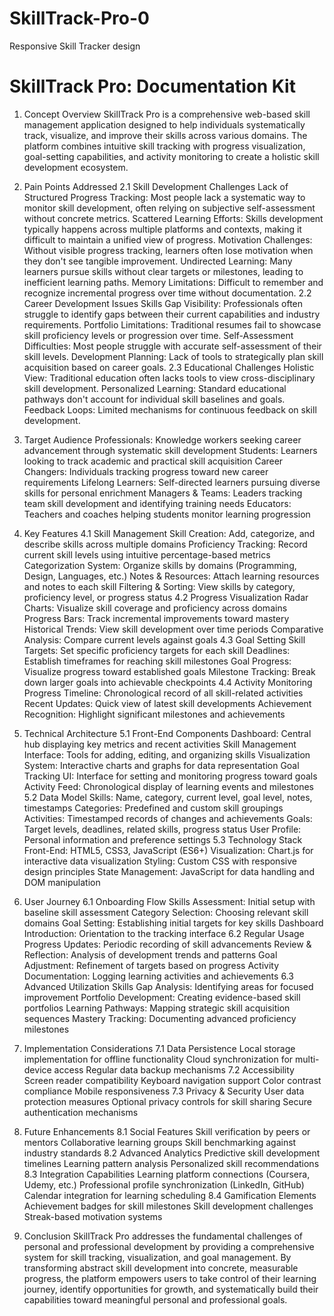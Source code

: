 # SkillTrack-Pro-0
Responsive Skill Tracker design

# SkillTrack Pro: Documentation Kit
1. Concept Overview
SkillTrack Pro is a comprehensive web-based skill management application designed to help individuals systematically track, visualize, and improve their skills across various domains. The platform combines intuitive skill tracking with progress visualization, goal-setting capabilities, and activity monitoring to create a holistic skill development ecosystem.

2. Pain Points Addressed
2.1 Skill Development Challenges
Lack of Structured Progress Tracking: Most people lack a systematic way to monitor skill development, often relying on subjective self-assessment without concrete metrics.
Scattered Learning Efforts: Skills development typically happens across multiple platforms and contexts, making it difficult to maintain a unified view of progress.
Motivation Challenges: Without visible progress tracking, learners often lose motivation when they don't see tangible improvement.
Undirected Learning: Many learners pursue skills without clear targets or milestones, leading to inefficient learning paths.
Memory Limitations: Difficult to remember and recognize incremental progress over time without documentation.
2.2 Career Development Issues
Skills Gap Visibility: Professionals often struggle to identify gaps between their current capabilities and industry requirements.
Portfolio Limitations: Traditional resumes fail to showcase skill proficiency levels or progression over time.
Self-Assessment Difficulties: Most people struggle with accurate self-assessment of their skill levels.
Development Planning: Lack of tools to strategically plan skill acquisition based on career goals.
2.3 Educational Challenges
Holistic View: Traditional education often lacks tools to view cross-disciplinary skill development.
Personalized Learning: Standard educational pathways don't account for individual skill baselines and goals.
Feedback Loops: Limited mechanisms for continuous feedback on skill development.
3. Target Audience
Professionals: Knowledge workers seeking career advancement through systematic skill development
Students: Learners looking to track academic and practical skill acquisition
Career Changers: Individuals tracking progress toward new career requirements
Lifelong Learners: Self-directed learners pursuing diverse skills for personal enrichment
Managers & Teams: Leaders tracking team skill development and identifying training needs
Educators: Teachers and coaches helping students monitor learning progression
4. Key Features
4.1 Skill Management
Skill Creation: Add, categorize, and describe skills across multiple domains
Proficiency Tracking: Record current skill levels using intuitive percentage-based metrics
Categorization System: Organize skills by domains (Programming, Design, Languages, etc.)
Notes & Resources: Attach learning resources and notes to each skill
Filtering & Sorting: View skills by category, proficiency level, or progress status
4.2 Progress Visualization
Radar Charts: Visualize skill coverage and proficiency across domains
Progress Bars: Track incremental improvements toward mastery
Historical Trends: View skill development over time periods
Comparative Analysis: Compare current levels against goals
4.3 Goal Setting
Skill Targets: Set specific proficiency targets for each skill
Deadlines: Establish timeframes for reaching skill milestones
Goal Progress: Visualize progress toward established goals
Milestone Tracking: Break down larger goals into achievable checkpoints
4.4 Activity Monitoring
Progress Timeline: Chronological record of all skill-related activities
Recent Updates: Quick view of latest skill developments
Achievement Recognition: Highlight significant milestones and achievements
5. Technical Architecture
5.1 Front-End Components
Dashboard: Central hub displaying key metrics and recent activities
Skill Management Interface: Tools for adding, editing, and organizing skills
Visualization System: Interactive charts and graphs for data representation
Goal Tracking UI: Interface for setting and monitoring progress toward goals
Activity Feed: Chronological display of learning events and milestones
5.2 Data Model
Skills: Name, category, current level, goal level, notes, timestamps
Categories: Predefined and custom skill groupings
Activities: Timestamped records of changes and achievements
Goals: Target levels, deadlines, related skills, progress status
User Profile: Personal information and preference settings
5.3 Technology Stack
Front-End: HTML5, CSS3, JavaScript (ES6+)
Visualization: Chart.js for interactive data visualization
Styling: Custom CSS with responsive design principles
State Management: JavaScript for data handling and DOM manipulation
6. User Journey
6.1 Onboarding Flow
Skills Assessment: Initial setup with baseline skill assessment
Category Selection: Choosing relevant skill domains
Goal Setting: Establishing initial targets for key skills
Dashboard Introduction: Orientation to the tracking interface
6.2 Regular Usage
Progress Updates: Periodic recording of skill advancements
Review & Reflection: Analysis of development trends and patterns
Goal Adjustment: Refinement of targets based on progress
Activity Documentation: Logging learning activities and achievements
6.3 Advanced Utilization
Skills Gap Analysis: Identifying areas for focused improvement
Portfolio Development: Creating evidence-based skill portfolios
Learning Pathways: Mapping strategic skill acquisition sequences
Mastery Tracking: Documenting advanced proficiency milestones
7. Implementation Considerations
7.1 Data Persistence
Local storage implementation for offline functionality
Cloud synchronization for multi-device access
Regular data backup mechanisms
7.2 Accessibility
Screen reader compatibility
Keyboard navigation support
Color contrast compliance
Mobile responsiveness
7.3 Privacy & Security
User data protection measures
Optional privacy controls for skill sharing
Secure authentication mechanisms
8. Future Enhancements
8.1 Social Features
Skill verification by peers or mentors
Collaborative learning groups
Skill benchmarking against industry standards
8.2 Advanced Analytics
Predictive skill development timelines
Learning pattern analysis
Personalized skill recommendations
8.3 Integration Capabilities
Learning platform connections (Coursera, Udemy, etc.)
Professional profile synchronization (LinkedIn, GitHub)
Calendar integration for learning scheduling
8.4 Gamification Elements
Achievement badges for skill milestones
Skill development challenges
Streak-based motivation systems
9. Conclusion
SkillTrack Pro addresses the fundamental challenges of personal and professional development by providing a comprehensive system for skill tracking, visualization, and goal management. By transforming abstract skill development into concrete, measurable progress, the platform empowers users to take control of their learning journey, identify opportunities for growth, and systematically build their capabilities toward meaningful personal and professional goals.
